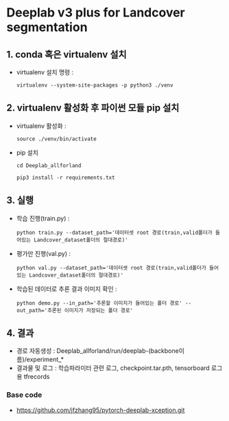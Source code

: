


# Deeplab v3 plus for Landcover segmentation 

## 1. conda 혹은 virtualenv 설치
- virtualenv 설치 명령 :

   `virtualenv --system-site-packages -p python3 ./venv`
   
## 2. virtualenv 활성화 후 파이썬 모듈 pip 설치
- virtualenv 활성화 :

    `source ./venv/bin/activate`
    
- pip 설치

    `cd Deeplab_allforland`
    
    `pip3 install -r requirements.txt`
## 3. 실행
- 학습 진행(train.py) : 

  `python train.py --dataset_path='데이터셋 root 경로(train,valid폴더가 들어있는 Landcover_dataset폴더의 절대경로)'`
  
- 평가만 진행(val.py) :

  `python val.py --dataset_path='데이터셋 root 경로(train,valid폴더가 들어있는 Landcover_dataset폴더의 절대경로)'`
  
- 학습된 데이터로 추론 결과 이미지 확인 :

  `python demo.py --in_path='추론할 이미지가 들어있는 폴더 경로' --out_path='추론된 이미지가 저장되는 폴더 경로'`
  
## 4. 결과
- 경로 자동생성 :  Deeplab_allforland/run/deeplab-(backbone이름)/experiment_*
- 결과물 및 로그 : 학습파라미터 관련 로그, checkpoint.tar.pth, tensorboard 로그용 tfrecords


### Base code
- https://github.com/jfzhang95/pytorch-deeplab-xception.git
